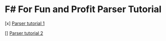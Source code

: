 # F# For Fun and Profit Parser Tutorial

[x] [Parser tutorial 1](https://fsharpforfunandprofit.com/posts/understanding-parser-combinators//)

[] [Parser tutorial 2](https://fsharpforfunandprofit.com/posts/understanding-parser-combinators-2/)
